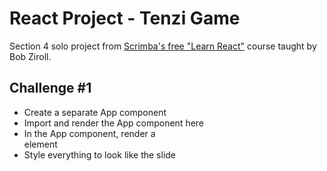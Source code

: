 # React Project - Tenzi Game

Section 4 solo project from [Scrimba's free "Learn React"](https://scrimba.com/learn/learnreact/) course taught by Bob Ziroll.

## Challenge #1

 * Create a separate App component
 * Import and render the App component here
 * In the App component, render a <main> element
 * Style everything to look like the slide
